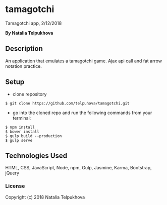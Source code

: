 # tamagotchi

Tamagotchi app, 2/12/2018

**By Natalia Telpukhova**

## Description

An application that emulates a tamagotchi game. Ajax api call and fat arrow notation practice.

## Setup

* clone repository
```
$ git clone https://github.com/telpuhova/tamagotchi.git
```
* go into the cloned repo and run the following commands from your terminal:
```
$ npm install
$ bower install
$ gulp build --production
$ gulp serve
```

## Technologies Used

HTML, CSS, JavaScript, Node, npm, Gulp, Jasmine, Karma, Bootstrap, jQuery

### License

Copyright (c) 2018 Natalia Telpukhova

